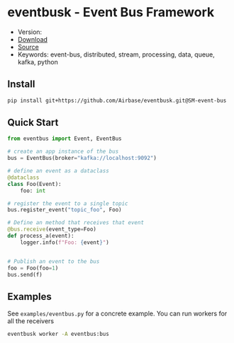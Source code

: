 # eventbusk - Event Bus Framework

- Version:
- [Download](https://github.com/Airbase/eventbusk/)
- [Source](https://github.com/Airbase/eventbusk/)
- Keywords: event-bus, distributed, stream, processing, data, queue, kafka, python

## Install

```bash
pip install git+https://github.com/Airbase/eventbusk.git@SM-event-bus
```

## Quick Start

```python
from eventbus import Event, EventBus

# create an app instance of the bus
bus = EventBus(broker="kafka://localhost:9092")

# define an event as a dataclass
@dataclass
class Foo(Event):
    foo: int

# register the event to a single topic
bus.register_event("topic_foo", Foo)

# Define an method that receives that event
@bus.receive(event_type=Foo)
def process_a(event):
    logger.info(f"Foo: {event}")


# Publish an event to the bus
foo = Foo(foo=1)
bus.send(f)
```

## Examples

See `examples/eventbus.py` for a concrete example.
You can run workers for all the receivers

```bash
eventbusk worker -A eventbus:bus
```
